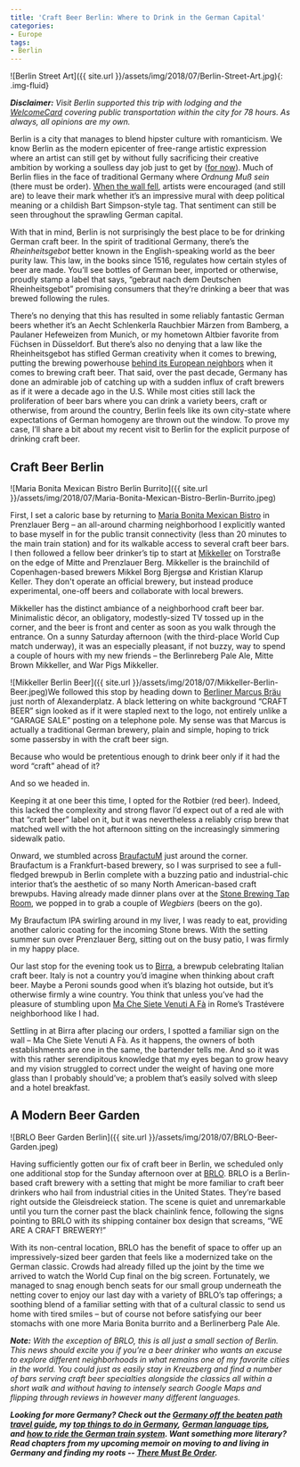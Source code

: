 ```yaml
---
title: 'Craft Beer Berlin: Where to Drink in the German Capital'
categories:
- Europe
tags:
- Berlin
---
```


![Berlin Street Art]({{ site.url }}/assets/img/2018/07/Berlin-Street-Art.jpg){: .img-fluid}

_**Disclaimer:** Visit Berlin supported this trip with lodging and the [WelcomeCard](https://www.visitberlin.de/en/berlin-welcome-card) covering public transportation within the city for 78 hours. As always, all opinions are my own._

Berlin is a city that manages to blend hipster culture with romanticism. We know Berlin as the modern epicenter of free-range artistic expression where an artist can still get by without fully sacrificing their creative ambition by working a soulless day job just to get by ([for now](https://www.theguardian.com/cities/2015/sep/23/housing-trap-how-berlin-avoid-following-london-pricey-footsteps)). Much of Berlin flies in the face of traditional Germany where _Ordnung Muß sein_ (there must be order). [When the wall fell](http://www.bbc.com/travel/story/20150825-a-berlin-bike-ride-like-no-other), artists were encouraged (and still are) to leave their mark whether it’s an impressive mural with deep political meaning or a childish Bart Simpson-style tag. That sentiment can still be seen throughout the sprawling German capital.

<!-- more -->

With that in mind, Berlin is not surprisingly the best place to be for drinking German craft beer. In the spirit of traditional Germany, there’s the _Rheinheitsgebot_ better known in the English-speaking world as the beer purity law. This law, in the books since 1516, regulates how certain styles of beer are made. You’ll see bottles of German beer, imported or otherwise, proudly stamp a label that says, “gebraut nach dem Deutschen Rheinheitsgebot” promising consumers that they’re drinking a beer that was brewed following the rules.

There’s no denying that this has resulted in some reliably fantastic German beers whether it’s an Aecht Schlenkerla Rauchbier Märzen from Bamberg, a Paulaner Hefeweizen from Munich, or my hometown Altbier favorite from Füchsen in Düsseldorf. But there’s also no denying that a law like the Rheinheitsgebot has stifled German creativity when it comes to brewing, putting the brewing powerhouse [behind its European neighbors](https://withoutapath.com/belgian-beer-in-bruges/) when it comes to brewing craft beer. That said, over the past decade, Germany has done an admirable job of catching up with a sudden influx of craft brewers as if it were a decade ago in the U.S. While most cities still lack the proliferation of beer bars where you can drink a variety beers, craft or otherwise, from around the country, Berlin feels like its own city-state where expectations of German homogeny are thrown out the window. To prove my case, I’ll share a bit about my recent visit to Berlin for the explicit purpose of drinking craft beer.

<!-- more -->

## Craft Beer Berlin

![Maria Bonita Mexican Bistro Berlin Burrito]({{ site.url }}/assets/img/2018/07/Maria-Bonita-Mexican-Bistro-Berlin-Burrito.jpeg)

First, I set a caloric base by returning to [Maria Bonita Mexican Bistro](http://www.mariabonita.de/) in Prenzlauer Berg – an all-around charming neighborhood I explicitly wanted to base myself in for the public transit connectivity (less than 20 minutes to the main train station) and for its walkable access to several craft beer bars. I then followed a fellow beer drinker’s tip to start at [Mikkeller](http://mikkeller.dk) on Torstraße on the edge of Mitte and Prenzlauer Berg. Mikkeller is the brainchild of Copenhagen-based brewers Mikkel Borg Bjergsø and Kristian Klarup Keller. They don't operate an official brewery, but instead produce experimental, one-off beers and collaborate with local brewers.

Mikkeller has the distinct ambiance of a neighborhood craft beer bar. Minimalistic décor, an obligatory, modestly-sized TV tossed up in the corner, and the beer is front and center as soon as you walk through the entrance. On a sunny Saturday afternoon (with the third-place World Cup match underway), it was an especially pleasant, if not buzzy, way to spend a couple of hours with my new friends – the Berlinreberg Pale Ale, Mitte Brown Mikkeller, and War Pigs Mikkeller.

![Mikkeller Berlin Beer]({{ site.url }}/assets/img/2018/07/Mikkeller-Berlin-Beer.jpeg)We followed this stop by heading down to [Berliner Marcus Bräu](https://berliner-marcus-brau.business.site/) just north of Alexanderplatz. A black lettering on white background “CRAFT BEER” sign looked as if it were stapled next to the logo, not entirely unlike a “GARAGE SALE” posting on a telephone pole. My sense was that Marcus is actually a traditional German brewery, plain and simple, hoping to trick some passersby in with the craft beer sign.

Because who would be pretentious enough to drink beer only if it had the word “craft” ahead of it?

And so we headed in.

Keeping it at one beer this time, I opted for the Rotbier (red beer). Indeed, this lacked the complexity and strong flavor I’d expect out of a red ale with that “craft beer” label on it, but it was nevertheless a reliably crisp brew that matched well with the hot afternoon sitting on the increasingly simmering sidewalk patio.

Onward, we stumbled across [BraufactuM](http://berlin.braufactum.de/) just around the corner. Braufactum is a Frankfurt-based brewery, so I was surprised to see a full-fledged brewpub in Berlin complete with a buzzing patio and industrial-chic interior that’s the aesthetic of so many North American-based craft brewpubs. Having already made dinner plans over at the [Stone Brewing Tap Room](http://www.stonebrewing.eu/visit/outposts/prenzlauerberg), we popped in to grab a couple of _Wegbiers_ (beers on the go).

My Braufactum IPA swirling around in my liver, I was ready to eat, providing another caloric coating for the incoming Stone brews. With the setting summer sun over Prenzlauer Berg, sitting out on the busy patio, I was firmly in my happy place.

Our last stop for the evening took us to [Birra](http://birrificiolambrate.com/birra/), a brewpub celebrating Italian craft beer. Italy is not a country you’d imagine when thinking about craft beer. Maybe a Peroni sounds good when it’s blazing hot outside, but it’s otherwise firmly a wine country. You think that unless you’ve had the pleasure of stumbling upon [Ma Che Siete Venuti A Fà](https://withoutapath.com/italian-craft-beer/) in Rome’s Trastévere neighborhood like I had.

Settling in at Birra after placing our orders, I spotted a familiar sign on the wall – Ma Che Siete Venuti A Fà. As it happens, the owners of both establishments are one in the same, the bartender tells me. And so it was with this rather serendipitous knowledge that my eyes began to grow heavy and my vision struggled to correct under the weight of having one more glass than I probably should’ve; a problem that’s easily solved with sleep and a hotel breakfast.

## A Modern Beer Garden

![BRLO Beer Garden Berlin]({{ site.url }}/assets/img/2018/07/BRLO-Beer-Garden.jpeg)

Having sufficiently gotten our fix of craft beer in Berlin, we scheduled only one additional stop for the Sunday afternoon over at [BRLO](http://www.brlo.de/en/). BRLO is a Berlin-based craft brewery with a setting that might be more familiar to craft beer drinkers who hail from industrial cities in the United States. They’re based right outside the Gleisdreieck station. The scene is quiet and unremarkable until you turn the corner past the black chainlink fence, following the signs pointing to BRLO with its shipping container box design that screams, “WE ARE A CRAFT BREWERY!”

With its non-central location, BRLO has the benefit of space to offer up an impressively-sized beer garden that feels like a modernized take on the German classic. Crowds had already filled up the joint by the time we arrived to watch the World Cup final on the big screen. Fortunately, we managed to snag enough bench seats for our small group underneath the netting cover to enjoy our last day with a variety of BRLO’s tap offerings; a soothing blend of a familiar setting with that of a cultural classic to send us home with tired smiles – but of course not before satisfying our beer stomachs with one more Maria Bonita burrito and a Berlinerberg Pale Ale.

_**Note:** With the exception of BRLO, this is all just a small section of Berlin. This news should excite you if you’re a beer drinker who wants an excuse to explore different neighborhoods in what remains one of my favorite cities in the world. You could just as easily stay in Kreuzberg and find a number of bars serving craft beer specialties alongside the classics all within a short walk and without having to intensely search Google Maps and flipping through reviews in however many different languages._

_**Looking for more Germany? Check out the [Germany off the beaten path travel guide](https://withoutapath.com/travel-guides/germany/), my [top things to do in Germany](https://withoutapath.com/things-to-do-in-germany/), [German language tips](https://withoutapath.com/most-important-german-travel-phrases/), and [how to ride the German train system](https://withoutapath.com/german-train/). Want something more literary? Read chapters from my upcoming memoir on moving to and living in Germany and finding my roots -- [There Must Be Order](https://withoutapath.com/category/essays/there-must-be-order/).**_
